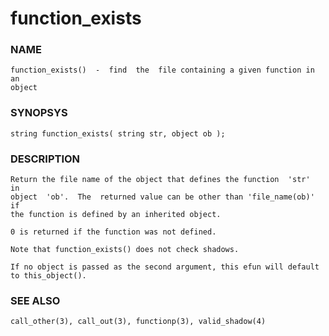 # function_exists

### NAME

    function_exists()  -  find  the  file containing a given function in an
    object

### SYNOPSYS

    string function_exists( string str, object ob );

### DESCRIPTION

    Return the file name of the object that defines the function  'str'  in
    object  'ob'.  The  returned value can be other than 'file_name(ob)' if
    the function is defined by an inherited object.

    0 is returned if the function was not defined.

    Note that function_exists() does not check shadows.

    If no object is passed as the second argument, this efun will default
    to this_object().

### SEE ALSO

    call_other(3), call_out(3), functionp(3), valid_shadow(4)

